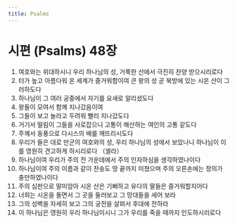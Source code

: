 ```yaml
---
title: Psalms
---
```


# 시편 (Psalms) 48장
1. 여호와는 위대하시니 우리 하나님의 성, 거룩한 산에서 극진히 찬양 받으시리로다
1. 터가 높고 아름다워 온 세계가 즐거워함이여 큰 왕의 성 곧 북방에 있는 시온 산이 그러하도다
1. 하나님이 그 여러 궁중에서 자기를 요새로 알리셨도다
1. 왕들이 모여서 함께 지나갔음이여
1. 그들이 보고 놀라고 두려워 빨리 지나갔도다
1. 거기서 떨림이 그들을 사로잡으니 고통이 해산하는 여인의 고통 같도다
1. 주께서 동풍으로 다시스의 배를 깨뜨리시도다
1. 우리가 들은 대로 만군의 여호와의 성, 우리 하나님의 성에서 보았나니 하나님이 이를 영원히 견고하게 하시리로다 （셀라）
1. 하나님이여 우리가 주의 전 가운데에서 주의 인자하심을 생각하였나이다
1. 하나님이여 주의 이름과 같이 찬송도 땅 끝까지 미쳤으며 주의 오른손에는 정의가 충만하였나이다
1. 주의 심판으로 말미암아 시온 산은 기뻐하고 유다의 딸들은 즐거워할지어다
1. 너희는 시온을 돌면서 그 곳을 둘러보고 그 망대들을 세어 보라
1. 그의 성벽을 자세히 보고 그의 궁전을 살펴서 후대에 전하라
1. 이 하나님은 영원히 우리 하나님이시니 그가 우리를 죽을 때까지 인도하시리로다